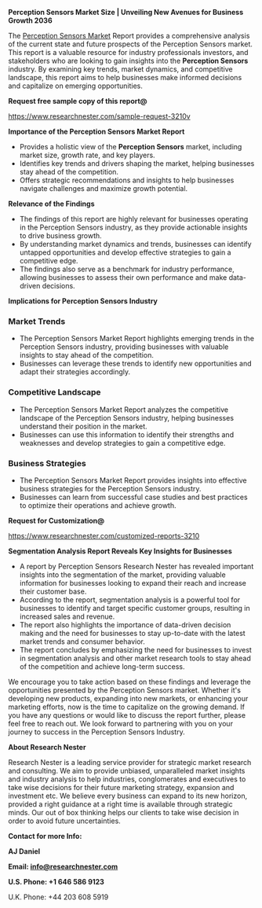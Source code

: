 ﻿<a name="_hlk168498031"></a><a name="_hlk168570615"></a>**Perception Sensors Market Size | Unveiling New Avenues for Business Growth 2036**

The [Perception Sensors Market](https://www.researchnester.com/reports/perception-sensors-market/3210) Report provides a comprehensive analysis of the current state and future prospects of the Perception Sensors market. This report is a valuable resource for industry professionals investors, and stakeholders who are looking to gain insights into the **Perception Sensors** industry. By examining key trends, market dynamics, and competitive landscape, this report aims to help businesses make informed decisions and capitalize on emerging opportunities.

**Request free sample copy of this report@**

<https://www.researchnester.com/sample-request-3210v> 

**Importance of the Perception Sensors Market Report**

- Provides a holistic view of the **Perception Sensors** market, including market size, growth rate, and key players.
- Identifies key trends and drivers shaping the market, helping businesses stay ahead of the competition.
- Offers strategic recommendations and insights to help businesses navigate challenges and maximize growth potential.

**Relevance of the Findings**

- The findings of this report are highly relevant for businesses operating in the Perception Sensors industry, as they provide actionable insights to drive business growth.
- By understanding market dynamics and trends, businesses can identify untapped opportunities and develop effective strategies to gain a competitive edge.
- The findings also serve as a benchmark for industry performance, allowing businesses to assess their own performance and make data-driven decisions.

**Implications for Perception Sensors Industry**
### **Market Trends**
- The Perception Sensors Market Report highlights emerging trends in the Perception Sensors industry, providing businesses with valuable insights to stay ahead of the competition.
- Businesses can leverage these trends to identify new opportunities and adapt their strategies accordingly.
### **Competitive Landscape**
- The Perception Sensors Market Report analyzes the competitive landscape of the Perception Sensors industry, helping businesses understand their position in the market.
- Businesses can use this information to identify their strengths and weaknesses and develop strategies to gain a competitive edge.
### **Business Strategies**
- The Perception Sensors Market Report provides insights into effective business strategies for the Perception Sensors industry.
- Businesses can learn from successful case studies and best practices to optimize their operations and achieve growth.

**Request for Customization@**

<https://www.researchnester.com/customized-reports-3210> 

**Segmentation Analysis Report Reveals Key Insights for Businesses**

- A report by Perception Sensors Research Nester has revealed important insights into the segmentation of the market, providing valuable information for businesses looking to expand their reach and increase their customer base.
- According to the report, segmentation analysis is a powerful tool for businesses to identify and target specific customer groups, resulting in increased sales and revenue.
- The report also highlights the importance of data-driven decision making and the need for businesses to stay up-to-date with the latest market trends and consumer behavior.
- The report concludes by emphasizing the need for businesses to invest in segmentation analysis and other market research tools to stay ahead of the competition and achieve long-term success.

We encourage you to take action based on these findings and leverage the opportunities presented by the Perception Sensors market. Whether it's developing new products, expanding into new markets, or enhancing your marketing efforts, now is the time to capitalize on the growing demand. If you have any questions or would like to discuss the report further, please feel free to reach out. We look forward to partnering with you on your journey to success in the Perception Sensors Industry.

**About Research Nester**

Research Nester is a leading service provider for strategic market research and consulting. We aim to provide unbiased, unparalleled market insights and industry analysis to help industries, conglomerates and executives to take wise decisions for their future marketing strategy, expansion and investment etc. We believe every business can expand to its new horizon, provided a right guidance at a right time is available through strategic minds. Our out of box thinking helps our clients to take wise decision in order to avoid future uncertainties.

**Contact for more Info:**

**AJ Daniel**

**Email: info@researchnester.com**

**U.S. Phone: +1 646 586 9123**

U.K. Phone: +44 203 608 5919



